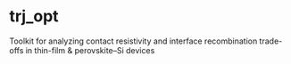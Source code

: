 # trj_opt
Toolkit for analyzing contact resistivity and interface recombination trade-offs in thin-film &amp; perovskite–Si devices
